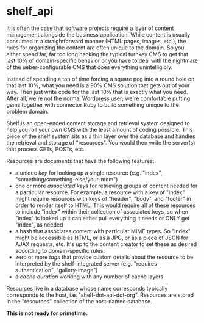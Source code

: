 # shelf_api

It is often the case that software projects require a layer of content management alongside the business application.  While content is usually consumed in a straightforward manner (HTML pages, images, etc.), the rules for organizing the content are often unique to the domain. So you either spend far, far too long hacking the typical turnkey CMS to get that last 10% of domain-specific behavior or you have to deal with the nightmare of the ueber-configurable CMS that does everything unintelligibly.

Instead of spending a ton of time forcing a square peg into a round hole on that last 10%, what you need is a 90% CMS solution that gets out of your way.  Then just write code for the last 10% that is exactly what you need.  After all, we're not the normal Wordpress user; we're comfortable putting gems together with connector Ruby to build something unique to the problem domain.

Shelf is an open-ended content storage and retrieval system designed to help you roll your own CMS with the least amount of coding possible.  This piece of the shelf system sits as a thin layer over the database and handles the retrieval and storage of "resources".  You would then write the server(s) that process GETs, POSTs, etc.  

Resources are documents that have the following features:

* a unique _key_ for looking up a single resource (e.g. "index", "something/something-else/your-mom")
* one or more _associated keys_ for retrieving groups of content needed for a particular resource.  For example, a resource  with a key of "index" might require resources with keys of "header", "body", and "footer" in order to render itself to HTML.  This would require all of these resources to include "index" within their collection of associated keys, so when "index" is looked up it can either pull everything it needs or ONLY get "index", as needed
* a hash that associates content with particular MIME types. So "index" might be accessible as HTML, or as a JPG, or as a piece of JSON for AJAX requests, etc. It's up to the content creator to set these as desired according to domain-specific rules.
* zero or more _tags_ that provide custom details about the resource to be interpreted by the shelf-integrated server (e.g. "requires-authentication", "gallery-image")
* a _cache duration_ working with any number of cache layers

Resources live in a database whose name corresponds typically corresponds to the host, i.e. "shelf-dot-api-dot-org".  Resources are stored in the "resources" collection of the host-named database.

__This is not ready for primetime.__
